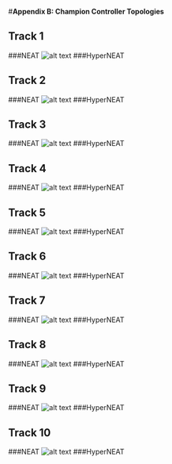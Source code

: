 #__**Appendix B: Champion Controller Topologies**__

## Track 1

###NEAT
![alt text](topology_NEAT_track1.png "NEAT Champion Topology for Track 1")
###HyperNEAT


## Track 2

###NEAT
![alt text](topology_NEAT_track2.png "NEAT Champion Topology for Track 2")
###HyperNEAT


## Track 3

###NEAT
![alt text](topology_NEAT_track3.png "NEAT Champion Topology for Track 3")
###HyperNEAT


## Track 4

###NEAT
![alt text](topology_NEAT_track4.png "NEAT Champion Topology for Track 4")
###HyperNEAT


## Track 5

###NEAT
![alt text](topology_NEAT_track5.png "NEAT Champion Topology for Track 5")
###HyperNEAT


## Track 6

###NEAT
![alt text](topology_NEAT_track6.png "NEAT Champion Topology for Track 6")
###HyperNEAT


## Track 7

###NEAT
![alt text](topology_NEAT_track7.png "NEAT Champion Topology for Track 7")
###HyperNEAT


## Track 8

###NEAT
![alt text](topology_NEAT_track8.png "NEAT Champion Topology for Track 8")
###HyperNEAT


## Track 9

###NEAT
![alt text](topology_NEAT_track9.png "NEAT Champion Topology for Track 9")
###HyperNEAT


## Track 10

###NEAT
![alt text](topology_NEAT_track10.png "NEAT Champion Topology for Track 10")
###HyperNEAT


